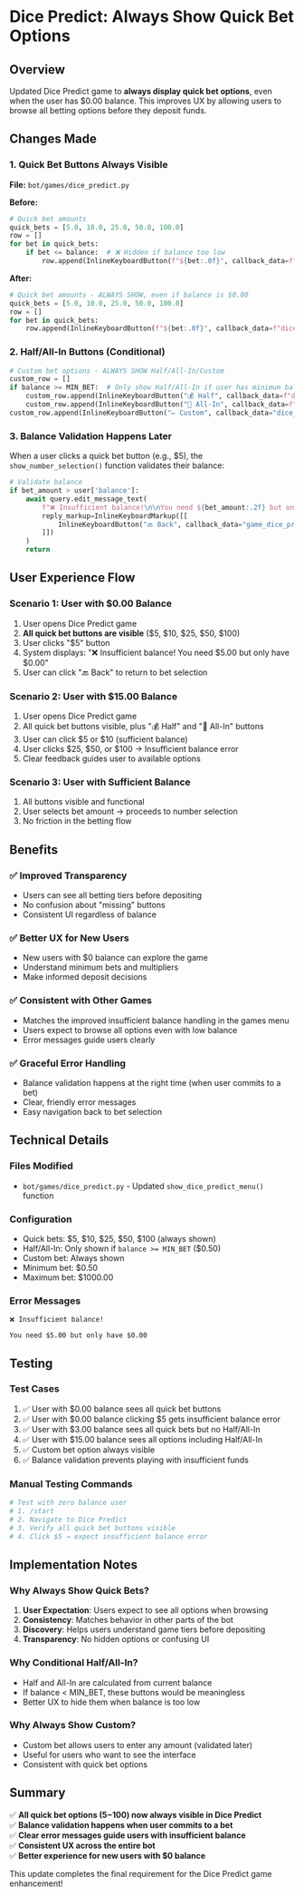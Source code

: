# Dice Predict: Always Show Quick Bet Options

## Overview
Updated Dice Predict game to **always display quick bet options**, even when the user has $0.00 balance. This improves UX by allowing users to browse all betting options before they deposit funds.

## Changes Made

### 1. Quick Bet Buttons Always Visible
**File:** `bot/games/dice_predict.py`

**Before:**
```python
# Quick bet amounts
quick_bets = [5.0, 10.0, 25.0, 50.0, 100.0]
row = []
for bet in quick_bets:
    if bet <= balance:  # ❌ Hidden if balance too low
        row.append(InlineKeyboardButton(f"${bet:.0f}", callback_data=f"dice_predict_bet_{bet}"))
```

**After:**
```python
# Quick bet amounts - ALWAYS SHOW, even if balance is $0.00
quick_bets = [5.0, 10.0, 25.0, 50.0, 100.0]
row = []
for bet in quick_bets:
    row.append(InlineKeyboardButton(f"${bet:.0f}", callback_data=f"dice_predict_bet_{bet}"))  # ✅ Always shown
```

### 2. Half/All-In Buttons (Conditional)
```python
# Custom bet options - ALWAYS SHOW Half/All-In/Custom
custom_row = []
if balance >= MIN_BET:  # Only show Half/All-In if user has minimum balance
    custom_row.append(InlineKeyboardButton("💰 Half", callback_data=f"dice_predict_bet_{balance/2}"))
    custom_row.append(InlineKeyboardButton("🎰 All-In", callback_data=f"dice_predict_bet_{balance}"))
custom_row.append(InlineKeyboardButton("✏️ Custom", callback_data="dice_predict_custom_bet"))  # ✅ Always shown
```

### 3. Balance Validation Happens Later
When a user clicks a quick bet button (e.g., $5), the `show_number_selection()` function validates their balance:

```python
# Validate balance
if bet_amount > user['balance']:
    await query.edit_message_text(
        f"❌ Insufficient balance!\n\nYou need ${bet_amount:.2f} but only have ${user['balance']:.2f}",
        reply_markup=InlineKeyboardMarkup([[
            InlineKeyboardButton("🔙 Back", callback_data="game_dice_predict")
        ]])
    )
    return
```

## User Experience Flow

### Scenario 1: User with $0.00 Balance
1. User opens Dice Predict game
2. **All quick bet buttons are visible** ($5, $10, $25, $50, $100)
3. User clicks "$5" button
4. System displays: "❌ Insufficient balance! You need $5.00 but only have $0.00"
5. User can click "🔙 Back" to return to bet selection

### Scenario 2: User with $15.00 Balance
1. User opens Dice Predict game
2. All quick bet buttons visible, plus "💰 Half" and "🎰 All-In" buttons
3. User can click $5 or $10 (sufficient balance)
4. User clicks $25, $50, or $100 → Insufficient balance error
5. Clear feedback guides user to available options

### Scenario 3: User with Sufficient Balance
1. All buttons visible and functional
2. User selects bet amount → proceeds to number selection
3. No friction in the betting flow

## Benefits

### ✅ Improved Transparency
- Users can see all betting tiers before depositing
- No confusion about "missing" buttons
- Consistent UI regardless of balance

### ✅ Better UX for New Users
- New users with $0 balance can explore the game
- Understand minimum bets and multipliers
- Make informed deposit decisions

### ✅ Consistent with Other Games
- Matches the improved insufficient balance handling in the games menu
- Users expect to browse all options even with low balance
- Error messages guide users clearly

### ✅ Graceful Error Handling
- Balance validation happens at the right time (when user commits to a bet)
- Clear, friendly error messages
- Easy navigation back to bet selection

## Technical Details

### Files Modified
- `bot/games/dice_predict.py` - Updated `show_dice_predict_menu()` function

### Configuration
- Quick bets: $5, $10, $25, $50, $100 (always shown)
- Half/All-In: Only shown if `balance >= MIN_BET` ($0.50)
- Custom bet: Always shown
- Minimum bet: $0.50
- Maximum bet: $1000.00

### Error Messages
```
❌ Insufficient balance!

You need $5.00 but only have $0.00
```

## Testing

### Test Cases
1. ✅ User with $0.00 balance sees all quick bet buttons
2. ✅ User with $0.00 balance clicking $5 gets insufficient balance error
3. ✅ User with $3.00 balance sees all quick bets but no Half/All-In
4. ✅ User with $15.00 balance sees all options including Half/All-In
5. ✅ Custom bet option always visible
6. ✅ Balance validation prevents playing with insufficient funds

### Manual Testing Commands
```bash
# Test with zero balance user
# 1. /start
# 2. Navigate to Dice Predict
# 3. Verify all quick bet buttons visible
# 4. Click $5 → expect insufficient balance error
```

## Implementation Notes

### Why Always Show Quick Bets?
1. **User Expectation**: Users expect to see all options when browsing
2. **Consistency**: Matches behavior in other parts of the bot
3. **Discovery**: Helps users understand game tiers before depositing
4. **Transparency**: No hidden options or confusing UI

### Why Conditional Half/All-In?
- Half and All-In are calculated from current balance
- If balance < MIN_BET, these buttons would be meaningless
- Better UX to hide them when balance is too low

### Why Always Show Custom?
- Custom bet allows users to enter any amount (validated later)
- Useful for users who want to see the interface
- Consistent with quick bet options

## Summary

✅ **All quick bet options ($5-$100) now always visible in Dice Predict**  
✅ **Balance validation happens when user commits to a bet**  
✅ **Clear error messages guide users with insufficient balance**  
✅ **Consistent UX across the entire bot**  
✅ **Better experience for new users with $0 balance**

This update completes the final requirement for the Dice Predict game enhancement!
